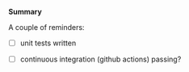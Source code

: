 <!-- Thanks for submitting a pull request to test! -->

**Summary**

<!-- Describe the motivation behind your PR - refer to issues where relevant -->

A couple of reminders:
- [ ] unit tests written
- [ ] continuous integration (github actions) passing?




